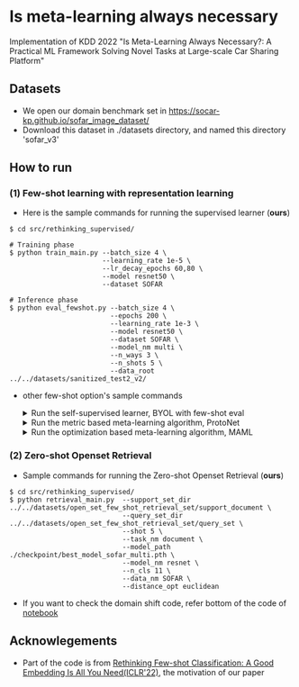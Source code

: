 # Is meta-learning always necessary
Implementation of KDD 2022 "Is Meta-Learning Always Necessary?: A Practical ML Framework Solving Novel Tasks at Large-scale Car Sharing Platform"

## Datasets
- We open our domain benchmark set in https://socar-kp.github.io/sofar_image_dataset/
- Download this dataset in ./datasets directory, and named this directory 'sofar_v3'

## How to run
### (1) Few-shot learning with representation learning
- Here is the sample commands for running the supervised learner (**ours**)  
```shell
$ cd src/rethinking_supervised/

# Training phase
$ python train_main.py --batch_size 4 \
                       --learning_rate 1e-5 \
                       --lr_decay_epochs 60,80 \
                       --model resnet50 \
                       --dataset SOFAR 

# Inference phase          
$ python eval_fewshot.py --batch_size 4 \
                         --epochs 200 \
                         --learning_rate 1e-3 \
                         --model resnet50 \
                         --dataset SOFAR \
                         --model_nm multi \
                         --n_ways 3 \
                         --n_shots 5 \
                         --data_root ../../datasets/sanitized_test2_v2/  
```

- other few-shot option's sample commands
  <details>
  <summary>Run the self-supervised learner, BYOL with few-shot eval</summary>
  <div markdown="1">    

  ```shell
  $ cd src/rethinking_selfsupervised/

  # Training phase
  $ python train_main.py \
      --gpus 4 \
      --distributed_backend ddp \
      --sync_batchnorm \
      --dataset SOFAR \
      --batch_size 128 \
      --max_epochs 1000 \
      --arch resnet50 \
      --precision 16 \
      --comment wandb-comment

  # Inference phase
  $ python eval_fewshot.py --batch_size 4 \
                           --epochs 200 \
                           --learning_rate 1e-3 \
                           --model resnet50 \
                           --dataset SOFAR \
                           --model_nm multi \
                           --n_ways 3 \
                           --n_shots 5 \
                           --data_root ../../datasets/sanitized_test2_v2/  
  ```

  </div>
  </details>
  <details>
  <summary>Run the metric based meta-learning algorithm, ProtoNet</summary>
  <div markdown="1">       

  ```shell
  $ cd src/fewshot_Protonet/

  # Training phase
  $ python train_main.py --max_epoch 200 \
                         --train_shot 10 \
                         --train_way 3 \
                         --train_query 15 \
                         --test_shot 5 \
                         --test_way 3 \
                         --test_query 15 \
                         --n_gpu 4 


  # Inference phase
  $ python eval_fewshot.py --test_shot 5 \
                           --test_way 3 \
                           --test_query 15 \
                           --dataset_nm cifarfs \
                           --model_path ./checkpoint/epoch50_loss1.414059302210808.pth \
                           --n_gpu 2 

  ```

  </div>
  </details>

  <details>
  <summary>Run the optimization based meta-learning algorithm, MAML</summary>
  <div markdown="1">       

  ```shell
  $ cd src/fewshot_MAML/

  # Training phase
  $ python train_main.py --ways 3 \
                         --shots 5 \
                         --meta_lr 0.003 \
                         --fast_lr 0.5 \
                         --meta_batch_size 32 \
                         --num_iterations 50000 



  # Inference phase
  $ python eval_fewshot.py --ways 3 \
                           --shots 5 \
                           --meta_lr 0.003 \
                           --fast_lr 0.5 \
                           --meta_batch_size 32 \
                           --num_iterations 50000 
  ```

  </div>
  </details>



### (2) Zero-shot Openset Retrieval
- Sample commands for running the Zero-shot Openset Retrieval (**ours**)
```shell
$ cd src/rethinking_supervised/
$ python retrieval_main.py  --support_set_dir ../../datasets/open_set_few_shot_retrieval_set/support_document \
                            --query_set_dir ../../datasets/open_set_few_shot_retrieval_set/query_set \
                            --shot 5 \
                            --task_nm document \
                            --model_path ./checkpoint/best_model_sofar_multi.pth \
                            --model_nm resnet \
                            --n_cls 11 \
                            --data_nm SOFAR \
                            --distance_opt euclidean
```
- If you want to check the domain shift code, refer bottom of the code of [notebook](https://github.com/socar-esther/Is_meta_learning_always_necessary/blob/master/src/rethinking_supervised/scratch_notebook/supervised_script.ipynb)


## Acknowlegements
- Part of the code is from [Rethinking Few-shot Classification: A Good Embedding Is All You Need(ICLR'22)](https://arxiv.org/abs/2003.11539), the motivation of our paper
